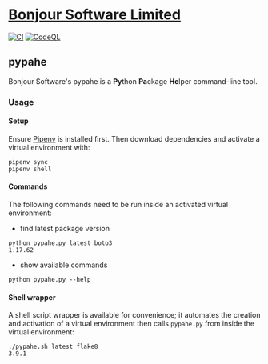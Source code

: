 # [Bonjour Software Limited](https://bonjoursoftware.com/)

[![CI](https://github.com/bonjoursoftware/pypahe/actions/workflows/main.yml/badge.svg)](https://github.com/bonjoursoftware/pypahe/actions/workflows/main.yml)
[![CodeQL](https://github.com/bonjoursoftware/pypahe/actions/workflows/codeql-analysis.yml/badge.svg)](https://github.com/bonjoursoftware/pypahe/actions/workflows/codeql-analysis.yml)

## pypahe

Bonjour Software's pypahe is a **Py**thon **Pa**ckage **He**lper command-line tool.

### Usage

#### Setup

Ensure [Pipenv](https://pipenv.pypa.io/en/latest/#install-pipenv-today) is installed first. Then download dependencies
and activate a virtual environment with:

```shell
pipenv sync
pipenv shell
```

#### Commands

The following commands need to be run inside an activated virtual environment:

- find latest package version

```shell
python pypahe.py latest boto3
1.17.62
```

- show available commands

```shell
python pypahe.py --help
```

#### Shell wrapper

A shell script wrapper is available for convenience; it automates the creation and activation of a virtual environment
then calls `pypahe.py` from inside the virtual environment:

```shell
./pypahe.sh latest flake8
3.9.1
```
